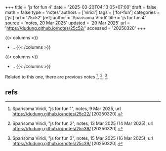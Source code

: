 +++
title = 'js for fun 4'
date = '2025-03-20T04:13:05+07:00'
draft = false
math = false
type = 'notes'
authors = ['viridi']
tags = ['for-fun']
categories = ['js']
url = '25c52'
[ref]
author = 'Sparisoma Viridi'
title = 'js for fun 4'
source = 'notes, 20 Mar 2025'
updated = '20 Mar 2025'
url = 'https://dudung.github.io/notes/25c52/'
accessed = '20250320'
+++

{{< columns >}}
+ ..
{{< /columns >}}

{{< columns >}}
+ ..
{{< /columns >}}

<!--more-->

Related to this one, there are previous notes [^viridi_2025a], [^viridi_2025b], [^viridi_2025c].


## refs
[^viridi_2025a]: Sparisoma Viridi, "js for fun 1", notes, 9 Mar 2025, url https://dudung.github.io/notes/25c22/ [20250320].
[^viridi_2025b]: Sparisoma Viridi, "js for fun 2", notes, 13 Mar 2025 (14 Mar 2025), url https://dudung.github.io/notes/25c36/ [20250320].
[^viridi_2025c]: Sparisoma Viridi, "js for fun 3", notes, 15 Mar 2025 (16 Mar 2025), url https://dudung.github.io/notes/25c39/ [20250320].
